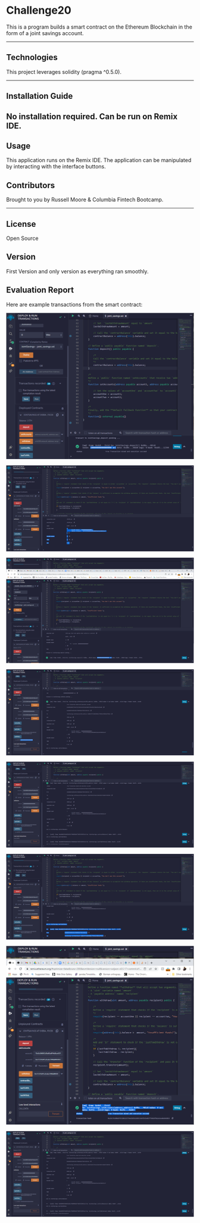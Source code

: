 # Challenge20

This is a program builds a smart contract on the Ethereum Blockchain in the form of a joint savings account.

---

## Technologies

This project leverages solidity (pragma ^0.5.0).

---

## Installation Guide

No installation required.  Can be run on Remix IDE.
---

## Usage

This application runs on the Remix IDE.  The application can be manipulated by interacting with the interface buttons.

## Contributors

Brought to you by Russell Moore & Columbia Fintech Bootcamp.

---
## License

Open Source

## Version

First Version and only version as everything ran smoothly.

## Evaluation Report

 Here are example transactions from the smart contract:

![1EthAsWei](1EthAsWei.png "Deposit Test")

![1EthAsWeiTransfer](1EthAsWeiTransfer.png "Successfully Transfered 1 Eth")

![5EthAsWei](5EthAsWei.png "Deposit Test 2")

![5EthAsWeiTransfer](5EthAsWeiTransfer.png "Successfully Transfered 5 Eth")

![10EthTransfer](10EthTransfer.png "Successfully Transfered 10 Eth")

![LastToWithdraw](LastToWithdraw.png "Calls LastToWithdraw Function")

![SetAccount](SetAccount.png "Successfully Set Accounts")

![LastWidthdrawlAmount](LastWidthdrawlAmount.png "Calls LastWithdrawalAmount Function")